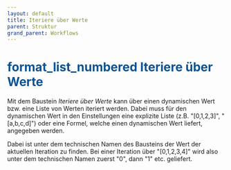 ```yaml
---
layout: default
title: Iteriere über Werte
parent: Struktur
grand_parent: Workflows
---
```


# <span style="color:#0b5394"><span class="material-icons">format_list_numbered</span> **Iteriere über Werte**</span>

Mit dem Baustein _Iteriere über Werte_ kann über einen dynamischen Wert bzw. eine Liste von Werten iteriert werden.
Dabei muss für den dynamischen Wert in den Einstellungen eine explizite Liste (z.B. "[0,1,2,3]", "[a,b,c,d]") oder eine
Formel, welche einen dynamischen Wert liefert, angegeben werden.

Dabei ist unter dem technischen Namen des Bausteins der Wert der aktuellen Iteration zu finden.
Bei einer Iteration über "[0,1,2,3,4]" wird also unter dem technischen Namen zuerst "0", dann "1" etc.
geliefert.
